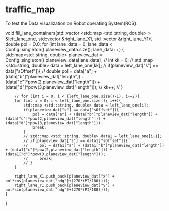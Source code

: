 # traffic_map
To test the Data visualization on Robot operating System(ROS).



void fill_lane_containers(std::vector <std::map <std::string, double> > &left_lane_one, std::vector<double> &right_lane_X1, std::vector<double> &right_lane_Y1){
    double pol = 0.0;
    for (int lane_data = 0; lane_data < Config::singleton().planeview_data.size(); lane_data++)
    {
        std::map<std::string, double> planeview_dat = Config::singleton().planeview_data[lane_data];
        // int kk = 0;
        // std::map <std::string, double> data = left_lane_one[kk];
        // if(planeview_dat["s"] == data["sOffset"]){
        //     double pol = data["a"] + (data["b"]*planeview_dat["length"]) + (data["c"]*pow(2,planeview_dat["length"])) + (data["d"]*pow(3,planeview_dat["length"]));
        //     kk++;
        // }        


        // for (int i = 0; i < (left_lane_one.size()-1); i+=2){
        for (int i = 0; i < left_lane_one.size(); i++){
            std::map <std::string, double> data = left_lane_one[i];
            if(planeview_dat["s"] == data["sOffset"]){
                pol = data["a"] + (data["b"]*planeview_dat["length"]) + (data["c"]*pow(2,planeview_dat["length"])) + (data["d"]*pow(3,planeview_dat["length"]));
                break;
            }
            // std::map <std::string, double> data1 = left_lane_one[i+1];
            // if(planeview_dat["s"] == data1["sOffset"]){
            //     pol = data1["a"] + (data1["b"]*planeview_dat["length"]) + (data1["c"]*pow(2,planeview_dat["length"])) + (data1["d"]*pow(3,planeview_dat["length"]));
            //     break;
            // }
        }

        right_lane_X1.push_back(planeview_dat["x"] + pol*cos(planeview_dat["hdg"]+(270*(PI/180))));
        right_lane_Y1.push_back(planeview_dat["y"] + pol*sin(planeview_dat["hdg"]+(270*(PI/180))));
    }
}
